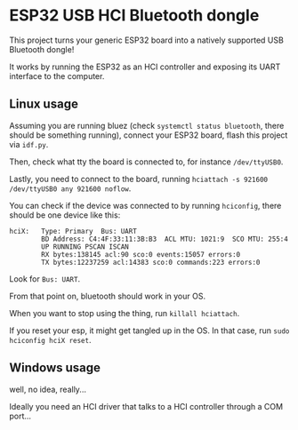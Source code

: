 # ESP32 USB HCI Bluetooth dongle

This project turns your generic ESP32 board into a natively supported USB Bluetooth dongle!

It works by running the ESP32 as an HCI controller and exposing its UART interface to the computer.

## Linux usage

Assuming you are running bluez (check `systemctl status bluetooth`, there should be something running),
connect your ESP32 board, flash this project via `idf.py`.

Then, check what tty the board is connected to, for instance `/dev/ttyUSB0`.

Lastly, you need to connect to the board, running `hciattach -s 921600 /dev/ttyUSB0 any 921600 noflow`.

You can check if the device was connected to by running `hciconfig`, there should be one device like this:

```
hciX:   Type: Primary  Bus: UART
        BD Address: C4:4F:33:11:3B:B3  ACL MTU: 1021:9  SCO MTU: 255:4
        UP RUNNING PSCAN ISCAN 
        RX bytes:138145 acl:90 sco:0 events:15057 errors:0
        TX bytes:12237259 acl:14383 sco:0 commands:223 errors:0
```
Look for `Bus: UART`.

From that point on, bluetooth should work in your OS.

When you want to stop using the thing, run `killall hciattach`.

If you reset your esp, it might get tangled up in the OS. In that case, run `sudo hciconfig hciX reset`.


## Windows usage

well, no idea, really...


Ideally you need an HCI driver that talks to a HCI controller through a COM port...


